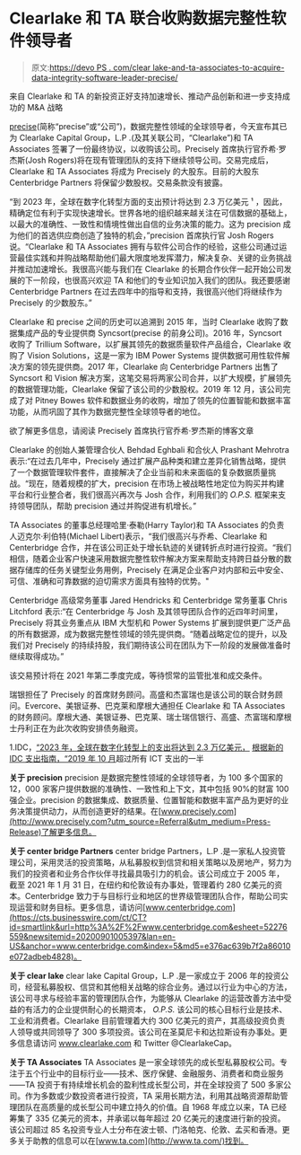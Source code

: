 # Clearlake 和 TA 联合收购数据完整性软件领导者

> 原文:[https://devo PS . com/clear lake-and-ta-associates-to-acquire-data-integrity-software-leader-precise/](https://devops.com/clearlake-and-ta-associates-to-acquire-data-integrity-software-leader-precisely/)

来自 Clearlake 和 TA 的新投资正好支持加速增长、推动产品创新和进一步支持成功的 M&A 战略

[precise](http://www.precisely.com?utm_source=Referral&utm_medium=Press-Release)(简称“precise”或“公司”)，数据完整性领域的全球领导者，今天宣布其已为 Clearlake Capital Group，L.P .(及其关联公司，“Clearlake”)和 TA Associates 签署了一份最终协议，以收购该公司。Precisely 首席执行官乔希·罗杰斯(Josh Rogers)将在现有管理团队的支持下继续领导公司。交易完成后，Clearlake 和 TA Associates 将成为 Precisely 的大股东。目前的大股东 Centerbridge Partners 将保留少数股权。交易条款没有披露。

“到 2023 年，全球在数字化转型方面的支出预计将达到 2.3 万亿美元 ¹ ，因此，精确定位有利于实现快速增长。世界各地的组织越来越关注在可信数据的基础上，以最大的准确性、一致性和情境性做出自信的业务决策的能力。这为 precision 成为他们的首选供应商创造了独特的机会，”precision 首席执行官 Josh Rogers 说。“Clearlake 和 TA Associates 拥有与软件公司合作的经验，这些公司通过运营最佳实践和并购战略帮助他们最大限度地发挥潜力，解决复杂、关键的业务挑战并推动加速增长。我很高兴能与我们在 Clearlake 的长期合作伙伴一起开始公司发展的下一阶段，也很高兴欢迎 TA 和他们的专业知识加入我们的团队。我还要感谢 Centerbridge Partners 在过去四年中的指导和支持，我很高兴他们将继续作为 Precisely 的少数股东。”

Clearlake 和 precise 之间的历史可以追溯到 2015 年，当时 Clearlake 收购了数据集成产品的专业提供商 Syncsort(precise 的前身公司)。2016 年，Syncsort 收购了 Trillium Software，以扩展其领先的数据质量软件产品组合，Clearlake 收购了 Vision Solutions，这是一家为 IBM Power Systems 提供数据可用性软件解决方案的领先提供商。2017 年，Clearlake 向 Centerbridge Partners 出售了 Syncsort 和 Vision 解决方案，这笔交易将两家公司合并，以扩大规模，扩展领先的数据管理功能，Clearlake 保留了该公司的少数股权。2019 年 12 月，该公司完成了对 Pitney Bowes 软件和数据业务的收购，增加了领先的位置智能和数据丰富功能，从而巩固了其作为数据完整性全球领导者的地位。

欲了解更多信息，请阅读 Precisely 首席执行官乔希·罗杰斯的博客文章

Clearlake 的创始人兼管理合伙人 Behdad Eghbali 和合伙人 Prashant Mehrotra 表示:“在过去几年中，Precisely 通过扩展产品种类和建立差异化销售战略，提供了一个数据管理软件套件，直接解决了企业当前和未来面临的复杂数据质量挑战。“现在，随着规模的扩大，precision 在市场上被战略性地定位为购买并构建平台和行业整合者，我们很高兴再次与 Josh 合作，利用我们的 *O.P.S.* 框架来支持领导团队，帮助 precision 通过并购促进有机增长。”

TA Associates 的董事总经理哈里·泰勒(Harry Taylor)和 TA Associates 的负责人迈克尔·利伯特(Michael Libert)表示，“我们很高兴与乔希、Clearlake 和 Centerbridge 合作，并在该公司正处于增长轨迹的关键转折点时进行投资。“我们相信，随着企业客户快速采用数据完整性软件解决方案来帮助支持跨日益分散的数据存储库的任务关键型业务用例，Precisely 在满足企业客户对内部和云中安全、可信、准确和可靠数据的迫切需求方面具有独特的优势。"

Centerbridge 高级常务董事 Jared Hendricks 和 Centerbridge 常务董事 Chris Litchford 表示:“在 Centerbridge 与 Josh 及其领导团队合作的近四年时间里，Precisely 将其业务重点从 IBM 大型机和 Power Systems 扩展到提供更广泛产品的所有数据源，成为数据完整性领域的领先提供商。“随着战略定位的提升，以及我们对 Precisely 的持续持股，我们期待该公司在团队为下一阶段的发展做准备时继续取得成功。”

该交易预计将在 2021 年第二季度完成，等待惯常的监管批准和成交条件。

瑞银担任了 Precisely 的首席财务顾问。高盛和杰富瑞也是该公司的联合财务顾问。Evercore、美银证券、巴克莱和摩根大通担任 Clearlake 和 TA Associates 的财务顾问。摩根大通、美银证券、巴克莱、瑞士瑞信银行、高盛、杰富瑞和摩根士丹利正在为此次收购安排债务融资。

1.IDC，[“2023 年，全球在数字化转型上的支出将达到 2.3 万亿美元，](https://www.idc.com/getdoc.jsp?containerId=prUS45612419)
[根据新的 IDC 支出指南，“2019 年 10 月](https://www.idc.com/getdoc.jsp?containerId=prUS45612419)超过所有 ICT 支出的一半

**关于 precision**
precision 是数据完整性领域的全球领导者，为 100 多个国家的 12，000 家客户提供数据的准确性、一致性和上下文，其中包括 90%的财富 100 强企业。precision 的数据集成、数据质量、位置智能和数据丰富产品为更好的业务决策提供动力，从而创造更好的结果。在[www.precisely.com](http://www.precisely.com?utm_source=Referral&utm_medium=Press-Release)了解更多信息。

**关于 center bridge Partners**
center bridge Partners，L.P .是一家私人投资管理公司，采用灵活的投资策略，从私募股权到信贷和相关策略以及房地产，努力为我们的投资者和业务合作伙伴寻找最具吸引力的机会。该公司成立于 2005 年，截至 2021 年 1 月 31 日，在纽约和伦敦设有办事处，管理着约 280 亿美元的资本。Centerbridge 致力于与目标行业和地区的世界级管理团队合作，帮助公司实现运营和财务目标。更多信息，请访问[www.centerbridge.com](https://cts.businesswire.com/ct/CT?id=smartlink&url=http%3A%2F%2Fwww.centerbridge.com&esheet=52276559&newsitemid=20200901005397&lan=en-US&anchor=www.centerbridge.com&index=5&md5=e376ac639b7f2a86010e072adbeb4828)。

**关于 clear lake**
clear lake Capital Group，L.P .是一家成立于 2006 年的投资公司，经营私募股权、信贷和其他相关战略的综合业务。通过以行业为中心的方法，该公司寻求与经验丰富的管理团队合作，为能够从 Clearlake 的运营改善方法中受益的有活力的企业提供耐心的长期资本， *O.P.S.* 该公司的核心目标行业是技术、工业和消费者。Clearlake 目前管理着大约 300 亿美元的资产，其高级投资负责人领导或共同领导了 300 多项投资。该公司在圣莫尼卡和达拉斯设有办事处。更多信息请访问 www.clearlake.com 和 Twitter @ClearlakeCap。

**关于 TA Associates**
TA Associates 是一家全球领先的成长型私募股权公司。专注于五个行业中的目标行业——技术、医疗保健、金融服务、消费者和商业服务——TA 投资于有持续增长机会的盈利性成长型公司，并在全球投资了 500 多家公司。作为多数或少数投资者进行投资，TA 采用长期方法，利用其战略资源帮助管理团队在高质量的成长型公司中建立持久的价值。自 1968 年成立以来，TA 已经筹集了 335 亿美元的资本，并承诺以每年超过 20 亿美元的速度进行新的投资。该公司超过 85 名投资专业人士分布在波士顿、门洛帕克、伦敦、孟买和香港。更多关于助教的信息可以在[www.ta.com](http://www.ta.com/)找到。